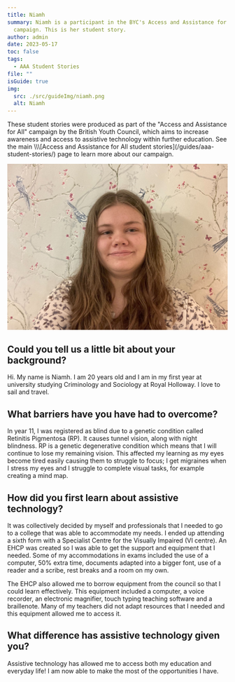 ```yaml
---
title: Niamh
summary: Niamh is a participant in the BYC's Access and Assistance for All
  campaign. This is her student story.
author: admin
date: 2023-05-17
toc: false
tags:
  - AAA Student Stories
file: ""
isGuide: true
img:
  src: ./src/guideImg/niamh.png
  alt: Niamh
---
```

<div class="callout__info"><span class="callout__icon"></span><span class="callout__text">These student stories were produced as part of the "Access and Assistance for All" campaign by the British Youth Council, which aims to increase awareness and access to assistive technology within further education. See the main \\\[Access and Assistance for All student stories](/guides/aaa-student-stories/) page to learn more about our campaign.</span></div>

![](src/guideImg/niamh.png)

## Could you tell us a little bit about your background?

Hi. My name is Niamh. I am 20 years old and I am in my first year at university studying Criminology and Sociology at Royal Holloway. I love to sail and travel.

## What barriers have you have had to overcome?

In year 11, I was registered as blind due to a genetic condition called Retinitis Pigmentosa (RP). It causes tunnel vision, along with night blindness. RP is a genetic degenerative condition which means that I will continue to lose my remaining vision. This affected my learning as my eyes become tired easily causing them to struggle to focus; I get migraines when I stress my eyes and I struggle to complete visual tasks, for example creating a mind map.

## How did you first learn about assistive technology?

It was collectively decided by myself and professionals that I needed to go to a college that was able to accommodate my needs. I ended up attending a sixth form with a Specialist Centre for the Visually Impaired (VI centre). An EHCP was created so I was able to get the support and equipment that I needed. Some of my accommodations in exams included the use of a computer, 50% extra time, documents adapted into a bigger font, use of a reader and a scribe, rest breaks and a room on my own. 

The EHCP also allowed me to borrow equipment from the council so that I could learn effectively. This equipment included a computer, a voice recorder, an electronic magnifier, touch typing teaching software and a braillenote. Many of my teachers did not adapt resources that I needed and this equipment allowed me to access it.

## What difference has assistive technology given you?

Assistive technology has allowed me to access both my education and everyday life! I am now able to make the most of the opportunities I have.